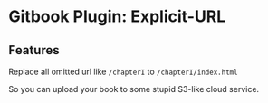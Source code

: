 # Gitbook Plugin: Explicit-URL

## Features

Replace all omitted url like `/chapterI` to `/chapterI/index.html`

So you can upload your book to some stupid S3-like cloud service.
